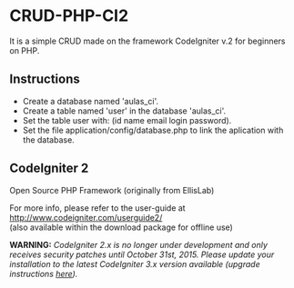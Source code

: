 # CRUD-PHP-CI2
It is a simple CRUD made on the framework CodeIgniter v.2 for beginners on PHP.

## Instructions
- Create a database named 'aulas_ci'.
- Create a table named 'user' in the database 'aulas_ci'.
- Set the table user with: (id name email login password).
- Set the file application/config/database.php to link the aplication with the database.

## CodeIgniter 2
Open Source PHP Framework (originally from EllisLab)

For more info, please refer to the user-guide at http://www.codeigniter.com/userguide2/  
(also available within the download package for offline use)

**WARNING:** *CodeIgniter 2.x is no longer under development and only receives security patches until October 31st, 2015.
Please update your installation to the latest CodeIgniter 3.x version available
(upgrade instructions [here](http://www.codeigniter.com/userguide3/installation/upgrade_300.html)).*
